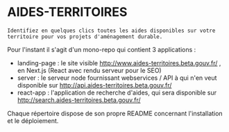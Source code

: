 # AIDES-TERRITOIRES

`Identifiez en quelques clics toutes les aides disponibles sur votre territoire pour vos projets d'aménagement durable.`

Pour l'instant il s'agit d'un mono-repo qui contient 3 applications :

* landing-page : le site visible http://www.aides-territoires.beta.gouv.fr/ , en Next.js (React avec rendu serveur pour le SEO)
* server : le serveur node fournissant webservices / API à qui n'en veut disponible sur http://api.aides-territoires.beta.gouv.fr/
* react-app : l'application de recherche d'aides, qui sera disponible sur http://search.aides-territoires.beta.gouv.fr/

Chaque répertoire dispose de son propre README concernant l'installation et le déploiement.
